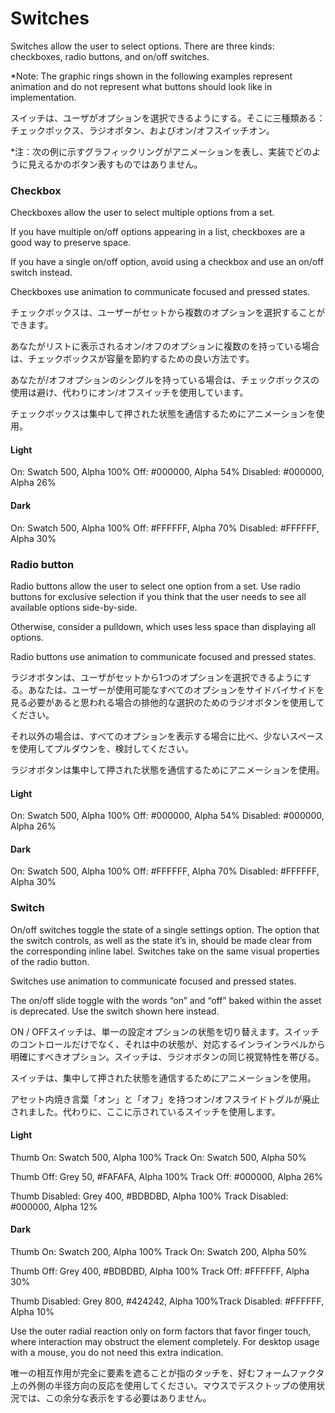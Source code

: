 Switches
===

Switches allow the user to select options. There are three kinds: checkboxes, radio buttons, and on/off switches.

*Note: The graphic rings shown in the following examples represent animation and do not represent what buttons should look like in implementation.

スイッチは、ユーザがオプションを選択できるようにする。そこに三種類ある：チェックボックス、ラジオボタン、およびオン/オフスイッチオン。

*注：次の例に示すグラフィックリングがアニメーションを表し、実装でどのように見えるかのボタン表すものではありません。

### Checkbox

Checkboxes allow the user to select multiple options from a set.

If you have multiple on/off options appearing in a list, checkboxes are a good way to preserve space.

If you have a single on/off option, avoid using a checkbox and use an on/off switch instead.

Checkboxes use animation to communicate focused and pressed states.

チェックボックスは、ユーザーがセットから複数のオプションを選択することができます。

あなたがリストに表示されるオン/オフのオプションに複数のを持っている場合は、チェックボックスが容量を節約するための良い方法です。

あなたが/オフオプションのシングルを持っている場合は、チェックボックスの使用は避け、代わりにオン/オフスイッチを使用しています。

チェックボックスは集中して押された状態を通信するためにアニメーションを使用。

#### Light

On: Swatch 500, Alpha 100%
Off: #000000, Alpha 54%
Disabled: #000000, Alpha 26%

#### Dark

On: Swatch 500, Alpha 100%
Off: #FFFFFF, Alpha 70%
Disabled: #FFFFFF, Alpha 30%

### Radio button

Radio buttons allow the user to select one option from a set. Use radio buttons for exclusive selection if you think that the user needs to see all available options side-by-side.

Otherwise, consider a pulldown, which uses less space than displaying all options.

Radio buttons use animation to communicate focused and pressed states.

ラジオボタンは、ユーザがセットから1つのオプションを選択できるようにする。あなたは、ユーザーが使用可能なすべてのオプションをサイドバイサイドを見る必要があると思われる場合の排他的な選択のためのラジオボタンを使用してください。

それ以外の場合は、すべてのオプションを表示する場合に比べ、少ないスペースを使用してプルダウンを、検討してください。

ラジオボタンは集中して押された状態を通信するためにアニメーションを使用。

#### Light

On: Swatch 500, Alpha 100%
Off: #000000, Alpha 54%
Disabled: #000000, Alpha 26%

#### Dark

On: Swatch 500, Alpha 100%
Off: #FFFFFF, Alpha 70%
Disabled: #FFFFFF, Alpha 30%


### Switch

On/off switches toggle the state of a single settings option. The option that the switch controls, as well as the state it’s in, should be made clear from the corresponding inline label. Switches take on the same visual properties of the radio button.

Switches use animation to communicate focused and pressed states.

The on/off slide toggle with the words “on” and “off” baked within the asset is deprecated. Use the switch shown here instead.

ON / OFFスイッチは、単一の設定オプションの状態を切り替えます。スイッチのコントロールだけでなく、それは中の状態が、対応するインラインラベルから明確にすべきオプション。スイッチは、ラジオボタンの同じ視覚特性を帯びる。

スイッチは、集中して押された状態を通信するためにアニメーションを使用。

アセット内焼き言葉「オン」と「オフ」を持つオン/オフスライドトグルが廃止されました。代わりに、ここに示されているスイッチを使用します。

#### Light

Thumb On: Swatch 500, Alpha 100%
Track On: Swatch 500, Alpha 50%

Thumb Off: Grey 50, #FAFAFA, Alpha 100%
Track Off: #000000, Alpha 26%

Thumb Disabled: Grey 400, #BDBDBD, Alpha 100%
Track Disabled: #000000, Alpha 12%

#### Dark

Thumb On: Swatch 200, Alpha 100%
Track On: Swatch 200, Alpha 50%

Thumb Off: Grey 400, #BDBDBD, Alpha 100%
Track Off: #FFFFFF, Alpha 30%

Thumb Disabled: Grey 800, #424242, Alpha 100%Track Disabled: #FFFFFF, Alpha 10%

Use the outer radial reaction only on form factors that favor finger touch, where interaction may obstruct the element completely. For desktop usage with a mouse, you do not need this extra indication.

唯一の相互作用が完全に要素を遮ることが指のタッチを、好むフォームファクタ上の外側の半径方向の反応を使用してください。マウスでデスクトップの使用状況では、この余分な表示をする必要はありません。